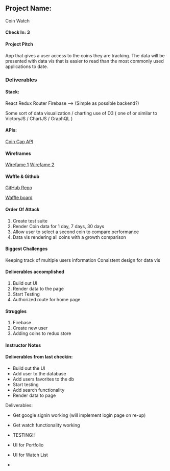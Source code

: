 ## Project Name:

Coin Watch

#### Check In: 3

#### Project Pitch

App that gives a user access to the coins they are tracking. The data will be presented with data vis that is easier to read than the most commonly used applications to date.

### Deliverables

#### Stack:

React
Redux
Router
Firebase --> (Simple as possible backend?)

Some sort of data visualization / charting use of D3 ( one of or similar to VictoryJS / ChartJS / GraphQL )


#### APIs:

[Coin Cap API](http://coincap.io/coins/)


#### Wireframes

[Wirefame 1](./Login-page.png)
[Wirefame 2](./home-page.png)


#### Waffle & Github

[GitHub Repo](https://github.com/jessepackwood/Crypto)

[Waffle board](https://waffle.io/jessepackwood/Crypto)

#### Order Of Attack

1. Create test suite
2. Render Coin data for 1 day, 7 days, 30 days
2. Allow user to select a second coin to compare performance
3. Data vis rendering all coins with a growth comparison


#### Biggest Challenges

Keeping track of multiple users information
Consistent design for data vis

#### Deliverables accomplished

1. Build out UI
2. Render data to the page
3. Start Testing
4. Authorized route for home page

#### Struggles

1. Firebase
2. Create new user
3. Adding coins to redux store

#### Instructor Notes

#### Deliverables from last checkin:
* Build out the UI
* Add user to the database
* Add users favorites to the db
* Start testing
* Add search functionality
* Render data to page

Deliverables:
* Get google signin working (will implement login page on re-up)
* Get watch functionality working
* TESTING!!
* UI for Portfolio
* UI for Watch List

* 

